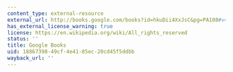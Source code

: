 ```yaml
---
content_type: external-resource
external_url: http://books.google.com/books?id=hkuDii4XxJsC&pg=PA108#v=onepage
has_external_license_warning: true
license: https://en.wikipedia.org/wiki/All_rights_reserved
status: ''
title: Google Books
uid: 18867398-49cf-4e41-85ec-20cd45f5ddbb
wayback_url: ''
---
```


